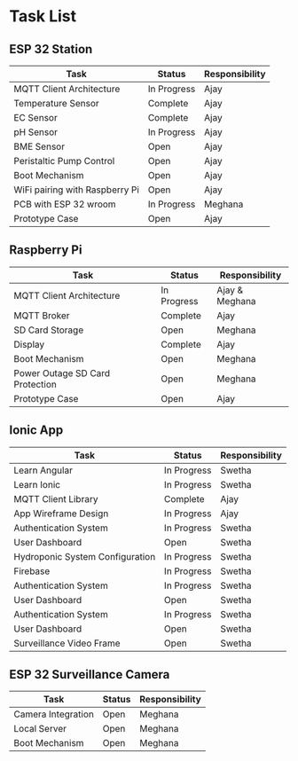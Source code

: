 # **Task List**
## ESP 32 Station  
| Task | Status | Responsibility |
| ------ | ------ | ----- |
| MQTT Client Architecture | In Progress | Ajay |
| Temperature Sensor | Complete | Ajay |
| EC Sensor | Complete | Ajay |
| pH Sensor | In Progress | Ajay |
| BME Sensor | Open | Ajay |
| Peristaltic Pump Control | Open | Ajay |
| Boot Mechanism | Open | Ajay |
| WiFi pairing with Raspberry Pi | Open | Ajay |
| PCB with ESP 32 wroom| In Progress | Meghana |
| Prototype Case | Open | Ajay |

## Raspberry Pi
| Task | Status | Responsibility |
| ------ | ------ | ----- |
| MQTT Client Architecture | In Progress | Ajay & Meghana|
| MQTT Broker | Complete | Ajay |
| SD Card Storage | Open | Meghana |
| Display | Complete | Ajay |
| Boot Mechanism | Open | Meghana|
| Power Outage SD Card Protection | Open | Meghana |
| Prototype Case | Open | Ajay |

## Ionic App
| Task | Status | Responsibility |
| ------ | ------ | ----- |
| Learn Angular | In Progress | Swetha |
| Learn Ionic | In Progress | Swetha |
| MQTT Client Library | Complete | Ajay |
| App Wireframe Design | In Progress | Ajay |
| Authentication System | In Progress | Swetha |
| User Dashboard | Open | Swetha |
| Hydroponic System Configuration | In Progress | Swetha |
| Firebase | In Progress| Swetha |
| Authentication System | In Progress | Swetha |
| User Dashboard | Open | Swetha |
| Authentication System | In Progress | Swetha |
| User Dashboard | Open | Swetha |
| Surveillance Video Frame | Open | Swetha |

## ESP 32 Surveillance Camera
| Task | Status | Responsibility |
| ------ | ------ | ----- |
| Camera Integration | Open | Meghana|
| Local Server | Open | Meghana |
| Boot Mechanism | Open | Meghana|



